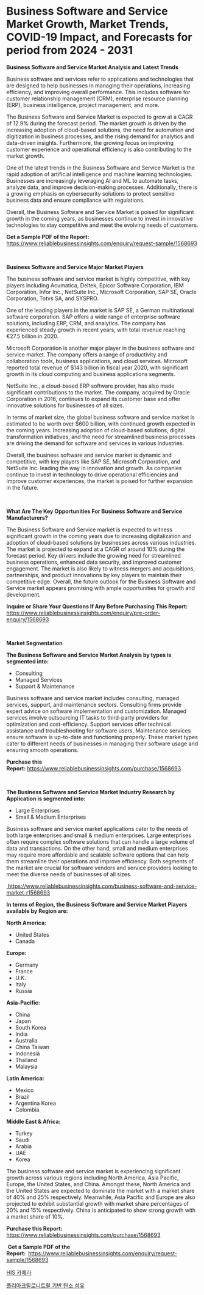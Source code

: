 <p><h1>Business Software and Service Market Growth, Market Trends, COVID-19 Impact, and Forecasts for period from 2024 - 2031</h1></p><p><strong>Business Software and Service Market Analysis and Latest Trends</strong></p>
<p><p>Business software and services refer to applications and technologies that are designed to help businesses in managing their operations, increasing efficiency, and improving overall performance. This includes software for customer relationship management (CRM), enterprise resource planning (ERP), business intelligence, project management, and more.</p><p>The Business Software and Service Market is expected to grow at a CAGR of 12.9% during the forecast period. The market growth is driven by the increasing adoption of cloud-based solutions, the need for automation and digitization in business processes, and the rising demand for analytics and data-driven insights. Furthermore, the growing focus on improving customer experience and operational efficiency is also contributing to the market growth.</p><p>One of the latest trends in the Business Software and Service Market is the rapid adoption of artificial intelligence and machine learning technologies. Businesses are increasingly leveraging AI and ML to automate tasks, analyze data, and improve decision-making processes. Additionally, there is a growing emphasis on cybersecurity solutions to protect sensitive business data and ensure compliance with regulations.</p><p>Overall, the Business Software and Service Market is poised for significant growth in the coming years, as businesses continue to invest in innovative technologies to stay competitive and meet the evolving needs of customers.</p></p>
<p><strong>Get a Sample PDF of the Report:&nbsp;</strong> <a href="https://www.reliablebusinessinsights.com/enquiry/request-sample/1568693">https://www.reliablebusinessinsights.com/enquiry/request-sample/1568693</a></p>
<p>&nbsp;</p>
<p><strong>Business Software and Service Major Market Players</strong></p>
<p><p>The business software and service market is highly competitive, with key players including Acumatica, Deltek, Epicor Software Corporation, IBM Corporation, Infor Inc., NetSuite Inc., Microsoft Corporation, SAP SE, Oracle Corporation, Totvs SA, and SYSPRO. </p><p>One of the leading players in the market is SAP SE, a German multinational software corporation. SAP offers a wide range of enterprise software solutions, including ERP, CRM, and analytics. The company has experienced steady growth in recent years, with total revenue reaching €27.5 billion in 2020.</p><p>Microsoft Corporation is another major player in the business software and service market. The company offers a range of productivity and collaboration tools, business applications, and cloud services. Microsoft reported total revenue of $143 billion in fiscal year 2020, with significant growth in its cloud computing and business applications segments.</p><p>NetSuite Inc., a cloud-based ERP software provider, has also made significant contributions to the market. The company, acquired by Oracle Corporation in 2016, continues to expand its customer base and offer innovative solutions for businesses of all sizes.</p><p>In terms of market size, the global business software and service market is estimated to be worth over $600 billion, with continued growth expected in the coming years. Increasing adoption of cloud-based solutions, digital transformation initiatives, and the need for streamlined business processes are driving the demand for software and services in various industries.</p><p>Overall, the business software and service market is dynamic and competitive, with key players like SAP SE, Microsoft Corporation, and NetSuite Inc. leading the way in innovation and growth. As companies continue to invest in technology to drive operational efficiencies and improve customer experiences, the market is poised for further expansion in the future.</p></p>
<p>&nbsp;</p>
<p><strong>What Are The Key Opportunities For Business Software and Service Manufacturers?</strong></p>
<p><p>The Business Software and Service market is expected to witness significant growth in the coming years due to increasing digitalization and adoption of cloud-based solutions by businesses across various industries. The market is projected to expand at a CAGR of around 10% during the forecast period. Key drivers include the growing need for streamlined business operations, enhanced data security, and improved customer engagement. The market is also likely to witness mergers and acquisitions, partnerships, and product innovations by key players to maintain their competitive edge. Overall, the future outlook for the Business Software and Service market appears promising with ample opportunities for growth and development.</p></p>
<p><strong>Inquire or Share Your Questions If Any Before Purchasing This Report:</strong> <a href="https://www.reliablebusinessinsights.com/enquiry/pre-order-enquiry/1568693">https://www.reliablebusinessinsights.com/enquiry/pre-order-enquiry/1568693</a></p>
<p>&nbsp;</p>
<p><strong>Market Segmentation</strong></p>
<p><strong>The Business Software and Service Market Analysis by types is segmented into:</strong></p>
<p><ul><li>Consulting</li><li>Managed Services</li><li>Support & Maintenance</li></ul></p>
<p><p>Business software and service market includes consulting, managed services, support, and maintenance sectors. Consulting firms provide expert advice on software implementation and customization. Managed services involve outsourcing IT tasks to third-party providers for optimization and cost-efficiency. Support services offer technical assistance and troubleshooting for software users. Maintenance services ensure software is up-to-date and functioning properly. These market types cater to different needs of businesses in managing their software usage and ensuring smooth operations.</p></p>
<p><strong>Purchase this Report:&nbsp;</strong><a href="https://www.reliablebusinessinsights.com/purchase/1568693">https://www.reliablebusinessinsights.com/purchase/1568693</a></p>
<p>&nbsp;</p>
<p><strong>The Business Software and Service Market Industry Research by Application is segmented into:</strong></p>
<p><ul><li>Large Enterprises</li><li>Small & Medium Enterprises</li></ul></p>
<p><p>Business software and service market applications cater to the needs of both large enterprises and small & medium enterprises. Large enterprises often require complex software solutions that can handle a large volume of data and transactions. On the other hand, small and medium enterprises may require more affordable and scalable software options that can help them streamline their operations and improve efficiency. Both segments of the market are crucial for software vendors and service providers looking to meet the diverse needs of businesses of all sizes.</p></p>
<p><a href="https://www.reliablebusinessinsights.com/business-software-and-service-market-r1568693">&nbsp;https://www.reliablebusinessinsights.com/business-software-and-service-market-r1568693</a></p>
<p><strong>In terms of Region, the Business Software and Service Market Players available by Region are:</strong></p>
<p>
    <p> <strong> North America: </strong>
        <ul>
            <li>United States</li>
            <li>Canada</li>
        </ul>
        </p> 
    <p> <strong> Europe: </strong>
        <ul>
            <li>Germany</li>
            <li>France</li>
            <li>U.K.</li>
            <li>Italy</li>
            <li>Russia</li>
        </ul>
        </p> 
    <p> <strong> Asia-Pacific: </strong>
        <ul>
            <li>China</li>
            <li>Japan</li>
            <li>South Korea</li>
            <li>India</li>
            <li>Australia</li>
            <li>China Taiwan</li>
            <li>Indonesia</li>
            <li>Thailand</li>
            <li>Malaysia</li>
        </ul>
        </p> 
    <p> <strong> Latin America: </strong>
        <ul>
            <li>Mexico</li>
            <li>Brazil</li>
            <li>Argentina Korea</li>
            <li>Colombia</li>
        </ul>
        </p> 
    <p> <strong> Middle East & Africa: </strong>
        <ul>
            <li>Turkey</li>
            <li>Saudi</li>
            <li>Arabia</li>
            <li>UAE</li>
            <li>Korea</li>
        </ul>
    </p>
    </p>
<p><p>The business software and service market is experiencing significant growth across various regions including North America, Asia Pacific, Europe, the United States, and China. Amongst these, North America and the United States are expected to dominate the market with a market share of 40% and 25% respectively. Meanwhile, Asia Pacific and Europe are also projected to exhibit substantial growth with market share percentages of 20% and 15% respectively. China is anticipated to show strong growth with a market share of 10%.</p></p>
<p><strong>Purchase this Report: </strong><a href="https://www.reliablebusinessinsights.com/purchase/1568693">https://www.reliablebusinessinsights.com/purchase/1568693</a></p>
<p>&nbsp;<strong>Get a Sample PDF of the Report:&nbsp;&nbsp;</strong><a href="https://www.reliablebusinessinsights.com/enquiry/request-sample/1568693">https://www.reliablebusinessinsights.com/enquiry/request-sample/1568693</a></p>
<p><strong></strong></p>
<p><p><a href="https://github.com/sarassiksa/Market-Research-Report-List-1/blob/main/2803093103046.md">HIS 카메라</a></p><p><a href="https://medium.com/@thadnader1941/%ED%8F%B4%EB%A6%AC%EC%95%84%ED%81%AC%EB%A6%B4%EB%A1%9C%EB%8B%88%ED%8A%B8%EB%A6%B4-%EA%B8%B0%EB%B0%98-%ED%83%84%EC%86%8C-%EC%84%AC%EC%9C%A0-%EC%8B%9C%EC%9E%A5-%EA%B7%9C%EB%AA%A8-%EB%B0%8F-%EC%8B%9C%EC%9E%A5-%EB%8F%99%ED%96%A5-%EC%A0%84%EC%B2%B4%EC%82%B0%EC%97%85-%EA%B0%9C%EC%9A%94-2024%EB%85%84%EB%B6%80%ED%84%B0-2031%EB%85%84%EA%B9%8C%EC%A7%80-b2e79d6f09e6">폴리아크릴로니트릴 기반 탄소 섬유</a></p></p>